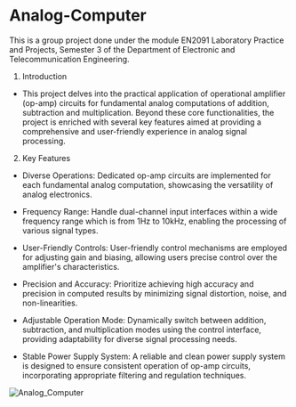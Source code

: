 # Analog-Computer

This is a group project done under the module EN2091 Laboratory Practice and Projects, Semester 3 of the Department of Electronic and Telecommunication Engineering.

1. Introduction
   
- This project delves into the practical application of operational amplifier (op-amp) circuits for fundamental analog computations of addition, subtraction and multiplication. Beyond these core functionalities, the project is enriched with several key features aimed at providing a comprehensive and user-friendly experience in analog signal processing.

2. Key Features

- Diverse Operations: Dedicated op-amp circuits are implemented for each fundamental analog computation, showcasing the versatility of analog electronics.
  
- Frequency Range: Handle dual-channel input interfaces within a wide frequency range which is from 1Hz to 10kHz, enabling the processing of various signal types.
  
- User-Friendly Controls: User-friendly control mechanisms are employed for adjusting gain and biasing, allowing users precise control over the amplifier's characteristics.
  
- Precision and Accuracy: Prioritize achieving high accuracy and precision in computed results by minimizing signal distortion, noise, and non-linearities.
  
- Adjustable Operation Mode: Dynamically switch between addition, subtraction, and multiplication modes using the control interface, providing adaptability for diverse signal processing needs.
  
- Stable Power Supply System: A reliable and clean power supply system is designed to ensure consistent operation of op-amp circuits, incorporating appropriate filtering and regulation techniques.



![Analog_Computer](https://github.com/NilupuleeA/Analog-Computer/assets/153465850/b66c465d-21d6-482b-95f7-0a090533c900)
